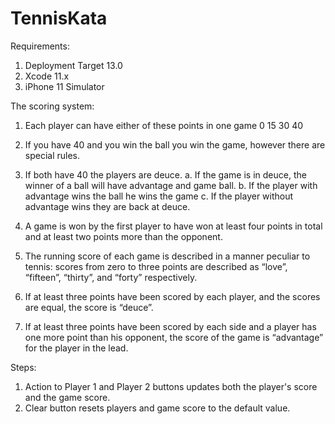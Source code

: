 # TennisKata

Requirements:

1. Deployment Target 13.0
2. Xcode 11.x
3. iPhone 11 Simulator

The scoring system:

1. Each player can have either of these points in one game 0 15 30 40

2. If you have 40 and you win the ball you win the game, however there are special rules.

3. If both have 40 the players are deuce. 
    a. If the game is in deuce, the winner of a ball will have advantage and game ball. 
    b. If the player with advantage wins the ball he wins the game c. If the player without advantage wins they are back at deuce.

4. A game is won by the first player to have won at least four points in total and at least two points more than the opponent.

5. The running score of each game is described in a manner peculiar to tennis: scores from zero to three points are described as “love”, “fifteen”, “thirty”, and “forty” respectively.

6. If at least three points have been scored by each player, and the scores are equal, the score is “deuce”.

7. If at least three points have been scored by each side and a player has one more point than his opponent, the score of the game is “advantage” for the player in the lead.

Steps:

1. Action to Player 1 and Player 2 buttons updates both the player's score and the game score.
2. Clear button resets players and game score to the default value.
